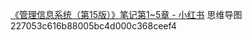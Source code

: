 [《管理信息系统（第15版）》笔记第1~5章 - 小红书](https://www.xiaohongshu.com/explore/65a49fe4000000001c01161f?note_flow_source=wechat&xsec_token=CBYYudizh6TKhyyh5j_NgAESw6SaDVXHTbTdGwe6R4FJY=)
思维导图
227053c616b88005bc4d000c368ceef4